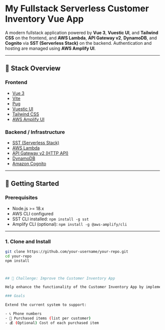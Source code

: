 # My Fullstack Serverless Customer Inventory Vue App

A modern fullstack application powered by **Vue 3**, **Vuestic UI**, and **Tailwind CSS** on the frontend, and **AWS Lambda**, **API Gateway v2**, **DynamoDB**, and **Cognito** via **SST (Serverless Stack)** on the backend. Authentication and hosting are managed using **AWS Amplify UI**.

---

## 🧱 Stack Overview

### Frontend
- [Vue 3](https://vuejs.org/)
- [Vite](https://vitejs.dev/)
- [Pug](https://pugjs.org/)
- [Vuestic UI](https://vuestic.dev/)
- [Tailwind CSS](https://tailwindcss.com/)
- [AWS Amplify UI](https://ui.docs.amplify.aws/)

### Backend / Infrastructure
- [SST (Serverless Stack)](https://sst.dev/)
- [AWS Lambda](https://docs.aws.amazon.com/lambda/)
- [API Gateway v2 (HTTP API)](https://docs.aws.amazon.com/apigateway/latest/developerguide/http-api.html)
- [DynamoDB](https://docs.aws.amazon.com/dynamodb/)
- [Amazon Cognito](https://docs.aws.amazon.com/cognito/)

---

## 🚀 Getting Started

### Prerequisites

- Node.js >= 18.x
- AWS CLI configured
- SST CLI installed: `npm install -g sst`
- Amplify CLI (optional): `npm install -g @aws-amplify/cli`

---

### 1. Clone and Install

```bash
git clone https://github.com/your-username/your-repo.git
cd your-repo
npm install



## 🧪 Challenge: Improve the Customer Inventory App

Help enhance the functionality of the Customer Inventory App by implementing additional customer data tracking features.

### Goals

Extend the current system to support:

- 📞 Phone numbers
- 🛒 Purchased items (list per customer)
- 💰 (Optional) Cost of each purchased item

